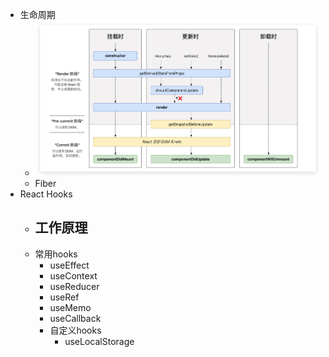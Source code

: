 - 生命周期
	- ![React生命周期函数](../assets/image_1702298230741_0.png)
	- Fiber
- React Hooks
	- 工作原理
		-
	- 常用hooks
		- useEffect
		- useContext
		- useReducer
		- useRef
		- useMemo
		- useCallback
		- 自定义hooks
			- useLocalStorage